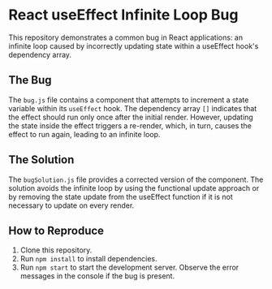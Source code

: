 # React useEffect Infinite Loop Bug

This repository demonstrates a common bug in React applications: an infinite loop caused by incorrectly updating state within a useEffect hook's dependency array.

## The Bug

The `bug.js` file contains a component that attempts to increment a state variable within its `useEffect` hook.  The dependency array `[]` indicates that the effect should run only once after the initial render. However, updating the state inside the effect triggers a re-render, which, in turn, causes the effect to run again, leading to an infinite loop.

## The Solution

The `bugSolution.js` file provides a corrected version of the component.  The solution avoids the infinite loop by using the functional update approach or by removing the state update from the useEffect function if it is not necessary to update on every render.

## How to Reproduce

1. Clone this repository.
2. Run `npm install` to install dependencies.
3. Run `npm start` to start the development server.  Observe the error messages in the console if the bug is present.
